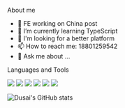 <!--
**heartwarming/heartwarming** is a ✨ _special_ ✨ repository because its `README.md` (this file) appears on your GitHub profile.
- 😄 Pronouns: ...
- ⚡ Fun fact: ...
- 🤔 I’m looking for help with ...
-->

About me

- 🔭 FE working on China post
- 🌱 I’m currently learning TypeScript
- 👯 I'm looking for a better platform
- 📫 How to reach me: 18801259542
- 💬 Ask me about ...

Languages and Tools

![](https://img.shields.io/badge/JS-rgb(241,213,41))
![](https://img.shields.io/badge/TS-rgb(4,128,217))
![](https://img.shields.io/badge/Vue-rgb(0,193,128))
![](https://img.shields.io/badge/React-rgb(47,215,255))
![](https://img.shields.io/badge/Webpack-rgb(43,59,66))
![](https://img.shields.io/badge/Vite-rgb(0,193,128))

![Dusai's GitHub stats](https://github-readme-stats.vercel.app/api?username=heartwarming&show_icons=true&theme=radical)
